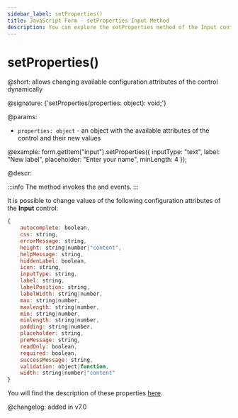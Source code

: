 ```yaml
---
sidebar_label: setProperties()
title: JavaScript Form - setProperties Input Method 
description: You can explore the setProperties method of the Input control of Form in the documentation of the DHTMLX JavaScript UI library. Browse developer guides and API reference, try out code examples and live demos, and download a free 30-day evaluation version of DHTMLX Suite.
---
```


# setProperties()

@short: allows changing available configuration attributes of the control dynamically

@signature: {'setProperties(properties: object): void;'}

@params:
- `properties: object` - an object with the available attributes of the control and their new values

@example:
form.getItem("input").setProperties({
    inputType: "text",
    label: "New label", 
    placeholder: "Enter your name",
    minLength: 4
});

@descr:

:::info
The method invokes the [](form/api/input/input_afterchangeproperties_event.md) and [](form/api/input/input_beforechangeproperties_event.md) events.
:::

It is possible to change values of the following configuration attributes of the **Input** control:

~~~js
{
    autocomplete: boolean,
    css: string,
    errorMessage: string,
    height: string|number|"content",
    helpMessage: string,
    hiddenLabel: boolean,
    icon: string,
    inputType: string,
    label: string,
    labelPosition: string,
    labelWidth: string|number,
    max: string|number,
    maxlength: string|number,
    min: string|number,
    minlength: string|number,
    padding: string|number,
    placeholder: string,
    preMessage: string,
    readOnly: boolean,
    required: boolean,
    successMessage: string,
    validation: object|function,
    width: string|number|"content"
}
~~~

You will find the description of these properties [here](form/api/input/api_input_properties.md).

@changelog: added in v7.0
